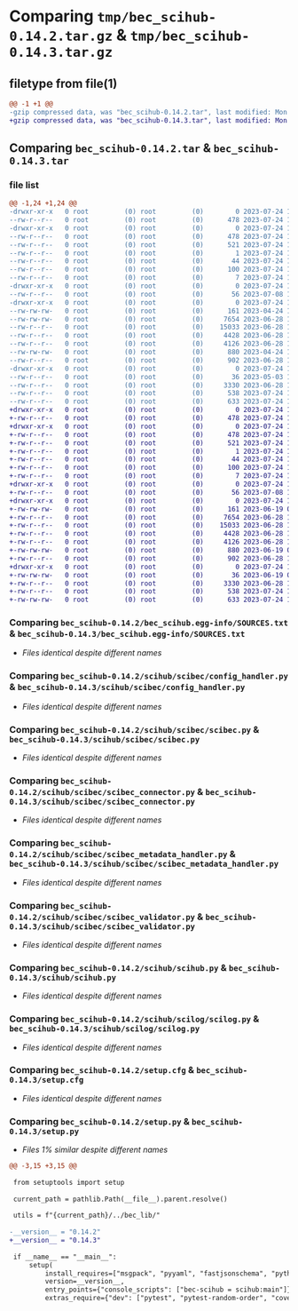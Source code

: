 # Comparing `tmp/bec_scihub-0.14.2.tar.gz` & `tmp/bec_scihub-0.14.3.tar.gz`

## filetype from file(1)

```diff
@@ -1 +1 @@
-gzip compressed data, was "bec_scihub-0.14.2.tar", last modified: Mon Jul 24 11:48:08 2023, max compression
+gzip compressed data, was "bec_scihub-0.14.3.tar", last modified: Mon Jul 24 12:05:59 2023, max compression
```

## Comparing `bec_scihub-0.14.2.tar` & `bec_scihub-0.14.3.tar`

### file list

```diff
@@ -1,24 +1,24 @@
-drwxr-xr-x   0 root         (0) root         (0)        0 2023-07-24 11:48:08.639782 bec_scihub-0.14.2/
--rw-r--r--   0 root         (0) root         (0)      478 2023-07-24 11:48:08.639782 bec_scihub-0.14.2/PKG-INFO
-drwxr-xr-x   0 root         (0) root         (0)        0 2023-07-24 11:48:08.639782 bec_scihub-0.14.2/bec_scihub.egg-info/
--rw-r--r--   0 root         (0) root         (0)      478 2023-07-24 11:48:08.000000 bec_scihub-0.14.2/bec_scihub.egg-info/PKG-INFO
--rw-r--r--   0 root         (0) root         (0)      521 2023-07-24 11:48:08.000000 bec_scihub-0.14.2/bec_scihub.egg-info/SOURCES.txt
--rw-r--r--   0 root         (0) root         (0)        1 2023-07-24 11:48:08.000000 bec_scihub-0.14.2/bec_scihub.egg-info/dependency_links.txt
--rw-r--r--   0 root         (0) root         (0)       44 2023-07-24 11:48:08.000000 bec_scihub-0.14.2/bec_scihub.egg-info/entry_points.txt
--rw-r--r--   0 root         (0) root         (0)      100 2023-07-24 11:48:08.000000 bec_scihub-0.14.2/bec_scihub.egg-info/requires.txt
--rw-r--r--   0 root         (0) root         (0)        7 2023-07-24 11:48:08.000000 bec_scihub-0.14.2/bec_scihub.egg-info/top_level.txt
-drwxr-xr-x   0 root         (0) root         (0)        0 2023-07-24 11:48:08.636782 bec_scihub-0.14.2/scihub/
--rw-r--r--   0 root         (0) root         (0)       56 2023-07-08 15:25:17.000000 bec_scihub-0.14.2/scihub/__init__.py
-drwxr-xr-x   0 root         (0) root         (0)        0 2023-07-24 11:48:08.637782 bec_scihub-0.14.2/scihub/scibec/
--rw-rw-rw-   0 root         (0) root         (0)      161 2023-04-24 15:23:42.000000 bec_scihub-0.14.2/scihub/scibec/__init__.py
--rw-rw-rw-   0 root         (0) root         (0)     7654 2023-06-28 15:38:23.000000 bec_scihub-0.14.2/scihub/scibec/config_handler.py
--rw-r--r--   0 root         (0) root         (0)    15033 2023-06-28 14:35:35.000000 bec_scihub-0.14.2/scihub/scibec/scibec.py
--rw-r--r--   0 root         (0) root         (0)     4428 2023-06-28 14:35:35.000000 bec_scihub-0.14.2/scihub/scibec/scibec_connector.py
--rw-r--r--   0 root         (0) root         (0)     4126 2023-06-28 14:35:35.000000 bec_scihub-0.14.2/scihub/scibec/scibec_metadata_handler.py
--rw-rw-rw-   0 root         (0) root         (0)      880 2023-04-24 15:23:42.000000 bec_scihub-0.14.2/scihub/scibec/scibec_validator.py
--rw-r--r--   0 root         (0) root         (0)      902 2023-06-28 14:35:35.000000 bec_scihub-0.14.2/scihub/scihub.py
-drwxr-xr-x   0 root         (0) root         (0)        0 2023-07-24 11:48:08.638782 bec_scihub-0.14.2/scihub/scilog/
--rw-r--r--   0 root         (0) root         (0)       36 2023-05-03 16:12:40.000000 bec_scihub-0.14.2/scihub/scilog/__init__.py
--rw-r--r--   0 root         (0) root         (0)     3330 2023-06-28 14:35:35.000000 bec_scihub-0.14.2/scihub/scilog/scilog.py
--rw-r--r--   0 root         (0) root         (0)      538 2023-07-24 11:48:08.640782 bec_scihub-0.14.2/setup.cfg
--rw-r--r--   0 root         (0) root         (0)      633 2023-07-24 11:47:41.000000 bec_scihub-0.14.2/setup.py
+drwxr-xr-x   0 root         (0) root         (0)        0 2023-07-24 12:05:59.971476 bec_scihub-0.14.3/
+-rw-r--r--   0 root         (0) root         (0)      478 2023-07-24 12:05:59.972476 bec_scihub-0.14.3/PKG-INFO
+drwxr-xr-x   0 root         (0) root         (0)        0 2023-07-24 12:05:59.971476 bec_scihub-0.14.3/bec_scihub.egg-info/
+-rw-r--r--   0 root         (0) root         (0)      478 2023-07-24 12:05:59.000000 bec_scihub-0.14.3/bec_scihub.egg-info/PKG-INFO
+-rw-r--r--   0 root         (0) root         (0)      521 2023-07-24 12:05:59.000000 bec_scihub-0.14.3/bec_scihub.egg-info/SOURCES.txt
+-rw-r--r--   0 root         (0) root         (0)        1 2023-07-24 12:05:59.000000 bec_scihub-0.14.3/bec_scihub.egg-info/dependency_links.txt
+-rw-r--r--   0 root         (0) root         (0)       44 2023-07-24 12:05:59.000000 bec_scihub-0.14.3/bec_scihub.egg-info/entry_points.txt
+-rw-r--r--   0 root         (0) root         (0)      100 2023-07-24 12:05:59.000000 bec_scihub-0.14.3/bec_scihub.egg-info/requires.txt
+-rw-r--r--   0 root         (0) root         (0)        7 2023-07-24 12:05:59.000000 bec_scihub-0.14.3/bec_scihub.egg-info/top_level.txt
+drwxr-xr-x   0 root         (0) root         (0)        0 2023-07-24 12:05:59.969476 bec_scihub-0.14.3/scihub/
+-rw-r--r--   0 root         (0) root         (0)       56 2023-07-08 15:33:35.000000 bec_scihub-0.14.3/scihub/__init__.py
+drwxr-xr-x   0 root         (0) root         (0)        0 2023-07-24 12:05:59.970476 bec_scihub-0.14.3/scihub/scibec/
+-rw-rw-rw-   0 root         (0) root         (0)      161 2023-06-19 08:14:59.000000 bec_scihub-0.14.3/scihub/scibec/__init__.py
+-rw-r--r--   0 root         (0) root         (0)     7654 2023-06-28 10:41:58.000000 bec_scihub-0.14.3/scihub/scibec/config_handler.py
+-rw-r--r--   0 root         (0) root         (0)    15033 2023-06-28 10:41:58.000000 bec_scihub-0.14.3/scihub/scibec/scibec.py
+-rw-r--r--   0 root         (0) root         (0)     4428 2023-06-28 10:41:58.000000 bec_scihub-0.14.3/scihub/scibec/scibec_connector.py
+-rw-r--r--   0 root         (0) root         (0)     4126 2023-06-28 10:41:58.000000 bec_scihub-0.14.3/scihub/scibec/scibec_metadata_handler.py
+-rw-rw-rw-   0 root         (0) root         (0)      880 2023-06-19 08:14:59.000000 bec_scihub-0.14.3/scihub/scibec/scibec_validator.py
+-rw-r--r--   0 root         (0) root         (0)      902 2023-06-28 10:41:58.000000 bec_scihub-0.14.3/scihub/scihub.py
+drwxr-xr-x   0 root         (0) root         (0)        0 2023-07-24 12:05:59.970476 bec_scihub-0.14.3/scihub/scilog/
+-rw-rw-rw-   0 root         (0) root         (0)       36 2023-06-19 08:14:59.000000 bec_scihub-0.14.3/scihub/scilog/__init__.py
+-rw-r--r--   0 root         (0) root         (0)     3330 2023-06-28 10:41:58.000000 bec_scihub-0.14.3/scihub/scilog/scilog.py
+-rw-r--r--   0 root         (0) root         (0)      538 2023-07-24 12:05:59.972476 bec_scihub-0.14.3/setup.cfg
+-rw-rw-rw-   0 root         (0) root         (0)      633 2023-07-24 12:05:30.000000 bec_scihub-0.14.3/setup.py
```

### Comparing `bec_scihub-0.14.2/bec_scihub.egg-info/SOURCES.txt` & `bec_scihub-0.14.3/bec_scihub.egg-info/SOURCES.txt`

 * *Files identical despite different names*

### Comparing `bec_scihub-0.14.2/scihub/scibec/config_handler.py` & `bec_scihub-0.14.3/scihub/scibec/config_handler.py`

 * *Files identical despite different names*

### Comparing `bec_scihub-0.14.2/scihub/scibec/scibec.py` & `bec_scihub-0.14.3/scihub/scibec/scibec.py`

 * *Files identical despite different names*

### Comparing `bec_scihub-0.14.2/scihub/scibec/scibec_connector.py` & `bec_scihub-0.14.3/scihub/scibec/scibec_connector.py`

 * *Files identical despite different names*

### Comparing `bec_scihub-0.14.2/scihub/scibec/scibec_metadata_handler.py` & `bec_scihub-0.14.3/scihub/scibec/scibec_metadata_handler.py`

 * *Files identical despite different names*

### Comparing `bec_scihub-0.14.2/scihub/scibec/scibec_validator.py` & `bec_scihub-0.14.3/scihub/scibec/scibec_validator.py`

 * *Files identical despite different names*

### Comparing `bec_scihub-0.14.2/scihub/scihub.py` & `bec_scihub-0.14.3/scihub/scihub.py`

 * *Files identical despite different names*

### Comparing `bec_scihub-0.14.2/scihub/scilog/scilog.py` & `bec_scihub-0.14.3/scihub/scilog/scilog.py`

 * *Files identical despite different names*

### Comparing `bec_scihub-0.14.2/setup.cfg` & `bec_scihub-0.14.3/setup.cfg`

 * *Files identical despite different names*

### Comparing `bec_scihub-0.14.2/setup.py` & `bec_scihub-0.14.3/setup.py`

 * *Files 1% similar despite different names*

```diff
@@ -3,15 +3,15 @@
 
 from setuptools import setup
 
 current_path = pathlib.Path(__file__).parent.resolve()
 
 utils = f"{current_path}/../bec_lib/"
 
-__version__ = "0.14.2"
+__version__ = "0.14.3"
 
 if __name__ == "__main__":
     setup(
         install_requires=["msgpack", "pyyaml", "fastjsonschema", "python-dotenv"],
         version=__version__,
         entry_points={"console_scripts": ["bec-scihub = scihub:main"]},
         extras_require={"dev": ["pytest", "pytest-random-order", "coverage", "black", "pylint"]},
```

